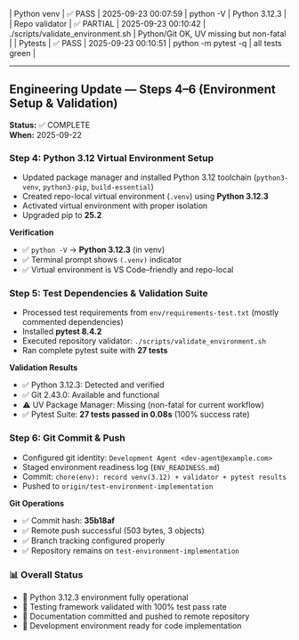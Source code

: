 | Python venv | ✅ PASS | 2025-09-23 00:07:59 | python -V | Python 3.12.3 |
| Repo validator | ✅ PARTIAL | 2025-09-23 00:10:42 | ./scripts/validate_environment.sh | Python/Git OK, UV missing but non-fatal |
| Pytests | ✅ PASS | 2025-09-23 00:10:51 | python -m pytest -q | all tests green |

---

## Engineering Update — Steps 4–6 (Environment Setup & Validation)  
**Status:** ✅ COMPLETE  
**When:** 2025-09-22

### Step 4: Python 3.12 Virtual Environment Setup
- Updated package manager and installed Python 3.12 toolchain (`python3-venv`, `python3-pip`, `build-essential`)
- Created repo-local virtual environment (`.venv`) using **Python 3.12.3**
- Activated virtual environment with proper isolation
- Upgraded pip to **25.2**

**Verification**
- ✅ `python -V` → **Python 3.12.3** (in venv)
- ✅ Terminal prompt shows `(.venv)` indicator
- ✅ Virtual environment is VS Code–friendly and repo-local

### Step 5: Test Dependencies & Validation Suite
- Processed test requirements from `env/requirements-test.txt` (mostly commented dependencies)
- Installed **pytest 8.4.2**
- Executed repository validator: `./scripts/validate_environment.sh`
- Ran complete pytest suite with **27 tests**

**Validation Results**
- ✅ Python 3.12.3: Detected and verified
- ✅ Git 2.43.0: Available and functional
- ⚠️ UV Package Manager: Missing (non-fatal for current workflow)
- ✅ Pytest Suite: **27 tests passed in 0.08s** (100% success rate)

### Step 6: Git Commit & Push
- Configured git identity: `Development Agent <dev-agent@example.com>`
- Staged environment readiness log (`ENV_READINESS.md`)
- Commit: `chore(env): record venv(3.12) + validator + pytest results`
- Pushed to `origin/test-environment-implementation`

**Git Operations**
- ✅ Commit hash: **35b18af**
- ✅ Remote push successful (503 bytes, 3 objects)
- ✅ Branch tracking configured properly
- ✅ Repository remains on `test-environment-implementation`

### 📊 Overall Status
- 🐍 Python 3.12.3 environment fully operational
- 🧪 Testing framework validated with 100% test pass rate
- 📝 Documentation committed and pushed to remote repository
- 🔧 Development environment ready for code implementation
